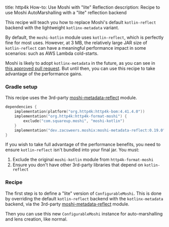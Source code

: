 title: http4k How-to: Use Moshi with "lite" Reflection
description: Recipe to use Moshi AutoMarshalling with a "lite" reflection backend

This recipe will teach you how to replace Moshi's default `kotlin-reflect` backend with the lightweight `kotlinx-metadata` variant.

By default, the `moshi-kotlin` module uses `kotlin-reflect`, which is perfectly fine for most uses.
However, at 3 MB, the relatively large JAR size of `kotlin-reflect` can have a meaningful performance impact in some scenarios:
such as AWS Lambda cold-starts.

Moshi is likely to adopt `kotlinx-metadata` in the future, as you can see in [this approved pull request](https://github.com/square/moshi/pull/1183).
But until then, you can use this recipe to take advantage of the performance gains.

### Gradle setup

This recipe uses the 3rd-party [moshi-metadata-reflect](https://github.com/ZacSweers/MoshiX/tree/main/moshi-metadata-reflect) module.

```kotlin
dependencies {
    implementation(platform("org.http4k:http4k-bom:4.41.4.0"))
    implementation("org.http4k:http4k-format-moshi") {
        exclude("com.squareup.moshi", "moshi-kotlin")
    }
    implementation("dev.zacsweers.moshix:moshi-metadata-reflect:0.19.0")
}
```

If you wish to take full advantage of the performance benefits, you need to ensure `kotlin-reflect` isn't bundled into your final jar.
You must:

1. Exclude the original `moshi-kotlin` module from `http4k-format-moshi`
2. Ensure you don't have other 3rd-party libraries that depend on `kotlin-reflect`

### Recipe

The first step is to define a "lite" version of `ConfigurableMoshi`.
This is done by overriding the default `kotlin-reflect` backend with the `kotlinx-metadata` backend, via the 3rd-party [moshi-metadata-reflect](https://github.com/ZacSweers/MoshiX/tree/main/moshi-metadata-reflect) module.

<script src="https://gist-it.appspot.com/https://github.com/http4k/http4k/blob/master/src/docs/guide/howto/moshi_lite/MoshiLite.kt"></script>

Then you can use this new `ConfigurableMoshi` instance for auto-marshalling and lens creation, like normal.

<script src="https://gist-it.appspot.com/https://github.com/http4k/http4k/blob/master/src/docs/guide/howto/moshi_lite/example.kt"></script>
